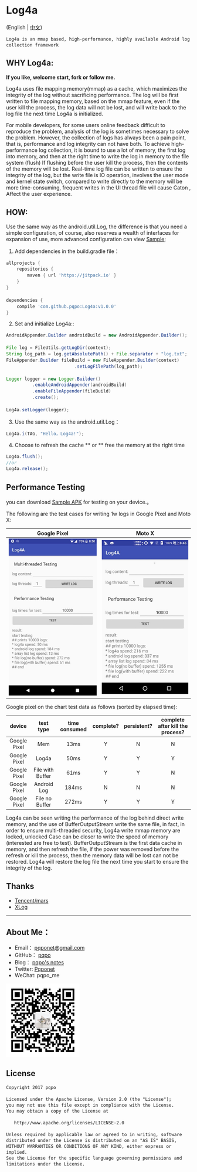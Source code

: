 # Log4a

(English | [中文](README.md))

    Log4a is an mmap based, high-performance, highly available Android log collection framework

## WHY Log4a:

**If you like, welcome start, fork or follow me.**

Log4a uses file mapping memory(mmap) as a cache, which maximizes the integrity of the log without sacrificing performance.
The log will be first written to file mapping memory, based on the mmap feature, even if the user kill the process, 
the log data will not be lost, and will write back to the log file the next time Log4a is initialized.

For mobile developers, for some users online feedback difficult to reproduce the problem, analysis of the log is sometimes necessary to solve the problem.
However, the collection of logs has always been a pain point, that is, performance and log integrity can not have both.
To achieve high-performance log collection, it is bound to use a lot of memory, the first log into memory, 
and then at the right time to write the log in memory to the file system (flush)
If flushing before the user kill the process, then the contents of the memory will be lost.
Real-time log file can be written to ensure the integrity of the log, but the write file is IO operation, 
involves the user mode and kernel state switch, compared to write directly to the memory will be more time-consuming, 
frequent writes in the UI thread file will cause Caton , Affect the user experience.

## HOW:

Use the same way as the android.util.Log, the difference is that you need a simple configuration, 
of course, also reserves a wealth of interfaces for expansion of use, 
more advanced configuration can view [Sample](https://github.com/pqpo/Log4a/blob/7d92dc4ad244c8af80d0c5ce6e02d7bff53277b8/app/src/main/java/me/pqpo/log4a/LogInit.java#L23);

1. Add dependencies in the build.gradle file：
```groovy
allprojects {
	repositories {
		maven { url 'https://jitpack.io' }
	}
}
	
dependencies {
    compile 'com.github.pqpo:Log4a:v1.0.0'
}
```

2. Set and initialize Log4a::
```java
AndroidAppender.Builder androidBuild = new AndroidAppender.Builder();

File log = FileUtils.getLogDir(context);
String log_path = log.getAbsolutePath() + File.separator + "log.txt";
FileAppender.Builder fileBuild = new FileAppender.Builder(context)
                          .setLogFilePath(log_path);
                          
Logger logger = new Logger.Builder()
          .enableAndroidAppender(androidBuild)
          .enableFileAppender(fileBuild)
          .create();
          
Log4a.setLogger(logger);
```

3. Use the same way as the android.util.Log：
```java
Log4a.i(TAG, "Hello，Log4a!");
```

4. Choose to refresh the cache ** or ** free the memory at the right time 
```java
Log4a.flush();
//or
Log4a.release();
```

## Performance Testing

you can download [Sample APK](art/log4a_sample_v1.0.0.apk) for testing on your device.。

The following are the test cases for writing 1w logs in Google Pixel and Moto X:

|Google Pixel|Moto X|
|:---:|:---:|
|![](art/pixel1.jpg)|![](art/motox1.jpg)|

Google pixel on the chart test data as follows (sorted by elapsed time):

|device|test type|time consumed|complete?|persistent?|complete after kill the process?|
|:---:|:---:|:---:|:---:|:---:|:---:|
|Google Pixel|Mem|13ms|Y|N|N|
|Google Pixel|Log4a|50ms|Y|Y|Y|
|Google Pixel|File with Buffer|61ms|Y|Y|N|
|Google Pixel|Android Log|184ms|N|N|N|
|Google Pixel|File no Buffer|272ms|Y|Y|Y|

Log4a can be seen writing the performance of the log behind direct write memory, 
and the use of BufferOutputStream write the same file, in fact, in order to ensure multi-threaded security, 
Log4a write mmap memory are locked, unlocked Case can be closer to write the speed of memory (interested are free to test).
BufferOutputStream is the first data cache in memory, and then refresh the file, 
if the power was removed before the refresh or kill the process, 
then the memory data will be lost can not be restored. Log4a will restore the log file the next time you start to ensure the integrity of the log.

## Thanks

- [Tencent/mars](https://github.com/Tencent/mars)
- [XLog](https://github.com/elvishew/xLog)

---

## About Me：

- Email：    pqponet@gmail.com
- GitHub：  [pqpo](https://github.com/pqpo)
- Blog：    [pqpo's notes](https://pqpo.me)
- Twitter: [Pqponet](https://twitter.com/Pqponet)
- WeChat: pqpo_me

<img src="art/qrcode_for_gh.jpg" width="200">

## License

    Copyright 2017 pqpo
    
    Licensed under the Apache License, Version 2.0 (the "License");
    you may not use this file except in compliance with the License.
    You may obtain a copy of the License at
    
       http://www.apache.org/licenses/LICENSE-2.0
    
    Unless required by applicable law or agreed to in writing, software
    distributed under the License is distributed on an "AS IS" BASIS,
    WITHOUT WARRANTIES OR CONDITIONS OF ANY KIND, either express or implied.
    See the License for the specific language governing permissions and
    limitations under the License.

